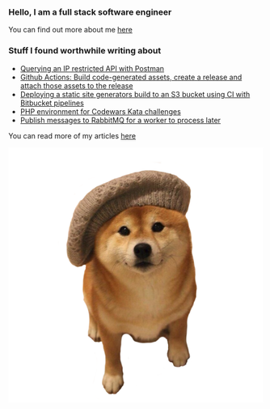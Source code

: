 ### Hello, I am a full stack software engineer

You can find out more about me [here]([https://ac93.uk])

### Stuff I found worthwhile writing about

<!-- BLOG-POST-LIST:START -->
- [Querying an IP restricted API with Postman](https://ac93.uk/articles/postman-query-ip-restricted-api-socks-proxy/)
- [Github Actions: Build code-generated assets, create a release and attach those assets to the release](https://ac93.uk/articles/github-action-php-tcpdf-tag-release/)
- [Deploying a static site generators build to an S3 bucket using CI with Bitbucket pipelines](https://ac93.uk/articles/s3-bucket-hosting-and-bitbucket-pipelines/)
- [PHP environment for Codewars Kata challenges](https://ac93.uk/articles/codewars-php-docker-setup/)
- [Publish messages to RabbitMQ for a worker to process later](https://ac93.uk/articles/php-enqueue-amqp-lib-rabbitmq/)
<!-- BLOG-POST-LIST:END -->

You can read more of my articles [here](https://ac93.uk/articles)


![hello](https://raw.githubusercontent.com/alistaircol/alistaircol/master/assets/bonjour.png)

[stackoverflow]: https://stackoverflow.com/users/5873008/alistaircol
[linkedin]: https://linkedin.com/in/alistaircol